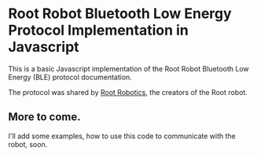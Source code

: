# Root Robot Bluetooth Low Energy Protocol Implementation in Javascript

This is a basic Javascript implementation of the Root Robot Bluetooth Low Energy (BLE) protocol documentation.

The protocol was shared by [Root Robotics](https://github.com/RootRobotics), the creators of the Root robot.


## More to come.

I'll add some examples, how to use this code to communicate with the robot, soon.
